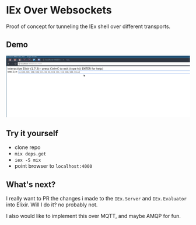 # IEx Over Websockets
Proof of concept for tunneling the IEx shell over different transports.

## Demo
![Demo Machine broke](demo.gif)

## Try it yourself

* clone repo
* `mix deps.get`
* `iex -S mix`
* point browser to `localhost:4000`

## What's next?
I really want to PR the changes i made to the `IEx.Server` and `IEx.Evaluator`
into Elixir. Will I do it? no probably not.

I also would like to implement this over MQTT, and maybe AMQP for fun.
